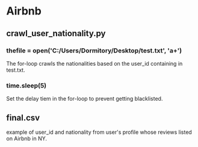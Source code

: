 # Airbnb

<H2>crawl_user_nationality.py</H2>  
<H3>thefile = open('C:/Users/Dormitory/Desktop/test.txt', 'a+')</H3>  
The for-loop crawls the nationalities based on the user_id containing in test.txt.  
<H3>time.sleep(5)</H3>  
Set the delay tiem in the for-loop to prevent getting blacklisted.  
<H2>final.csv</H2>  
example of user_id and nationality from user's profile whose reviews listed on Airbnb in NY.
